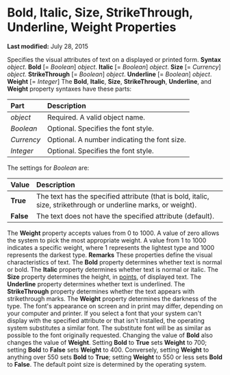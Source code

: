
# Bold, Italic, Size, StrikeThrough, Underline, Weight Properties

 **Last modified:** July 28, 2015


Specifies the visual attributes of text on a displayed or printed form.
 **Syntax**
 _object_. **Bold** [= _Boolean_]
 _object_. **Italic** [= _Boolean_]
 _object_. **Size** [= _Currency_]
 _object_. **StrikeThrough** [= _Boolean_]
 _object_. **Underline** [= _Boolean_]
 _object_. **Weight** [= _Integer_]
The  **Bold**,  **Italic**,  **Size**,  **StrikeThrough**,  **Underline**, and  **Weight** property syntaxes have these parts:


|**Part**|**Description**|
|:-----|:-----|
| _object_|Required. A valid object name.|
| _Boolean_|Optional. Specifies the font style.|
| _Currency_|Optional. A number indicating the font size.|
| _Integer_|Optional. Specifies the font style.|
The settings for  _Boolean_ are:


|**Value**|**Description**|
|:-----|:-----|
| **True**|The text has the specified attribute (that is bold, italic, size, strikethrough or underline marks, or weight).|
| **False**|The text does not have the specified attribute (default).|
The  **Weight** property accepts values from 0 to 1000. A value of zero allows the system to pick the most appropriate weight. A value from 1 to 1000 indicates a specific weight, where 1 represents the lightest type and 1000 represents the darkest type.
 **Remarks**
These properties define the visual characteristics of text. The  **Bold** property determines whether text is normal or bold. The **Italic** property determines whether text is normal or italic. The **Size** property determines the height, in [points](b8bdf64f-5920-1ae9-16d0-b26d09524a30.md), of displayed text. The  **Underline** property determines whether text is underlined. The **StrikeThrough** property determines whether the text appears with strikethrough marks. The **Weight** property determines the darkness of the type.
The font's appearance on screen and in print may differ, depending on your computer and printer. If you select a font that your system can't display with the specified attribute or that isn't installed, the operating system substitutes a similar font. The substitute font will be as similar as possible to the font originally requested.
Changing the value of  **Bold** also changes the value of **Weight**. Setting  **Bold** to **True** sets **Weight** to 700; setting **Bold** to **False** sets **Weight** to 400. Conversely, setting **Weight** to anything over 550 sets **Bold** to **True**; setting  **Weight** to 550 or less sets **Bold** to **False**.
The default point size is determined by the operating system.
